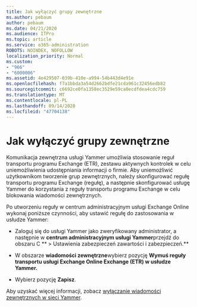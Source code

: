 ```yaml
---
title: Jak wyłączyć grupy zewnętrzne
ms.author: pebaum
author: pebaum
ms.date: 04/21/2020
ms.audience: ITPro
ms.topic: article
ms.service: o365-administration
ROBOTS: NOINDEX, NOFOLLOW
localization_priority: Normal
ms.custom:
- "966"
- "6000006"
ms.assetid: 4e429507-039b-410e-a994-54b443d4e91e
ms.openlocfilehash: f7a1bbda3a54d2662bdfe21cda961c32456edb82
ms.sourcegitcommit: c6692ce0fa1358ec3529e59ca0ecdfdea4cdc759
ms.translationtype: MT
ms.contentlocale: pl-PL
ms.lasthandoff: 09/14/2020
ms.locfileid: "47704138"
---
```

# <a name="how-to-disable-external-groups"></a>Jak wyłączyć grupy zewnętrzne

Komunikacja zewnętrzna usługi Yammer umożliwia stosowanie reguł transportu programu Exchange (ETR), zestawu aktywnych kontrolek w celu uniemożliwienia udostępniania informacji o firmie. Aby uniemożliwić użytkownikom tworzenie grup zewnętrznych, należy skonfigurować regułę transportu programu Exchange (regułę), a następnie skonfigurować usługę Yammer do korzystania z reguły transportu programu Exchange w celu blokowania wiadomości zewnętrznych.
  
Po utworzeniu reguły w centrum administracyjnym usługi Exchange Online wykonaj poniższe czynności, aby ustawić regułę do zastosowania w usłudze Yammer:
  
- Zaloguj się do usługi Yammer jako zweryfikowany administrator, a następnie w **centrum administracyjnym usługi Yammer**przejdź do obszaru C ** \> Ustawienia zabezpieczeń zawartości i zabezpieczeń.**

- W obszarze **wiadomości zewnętrzne**wybierz pozycję **Wymuś reguły transportu usługi Exchange Online Exchange (ETR) w usłudze Yammer.**

- Wybierz pozycję **Zapisz**.

Aby uzyskać więcej informacji, zobacz [wyłączanie wiadomości zewnętrznych w sieci Yammer](https://docs.microsoft.com/yammer/work-with-external-users/disable-external-messaging).
  